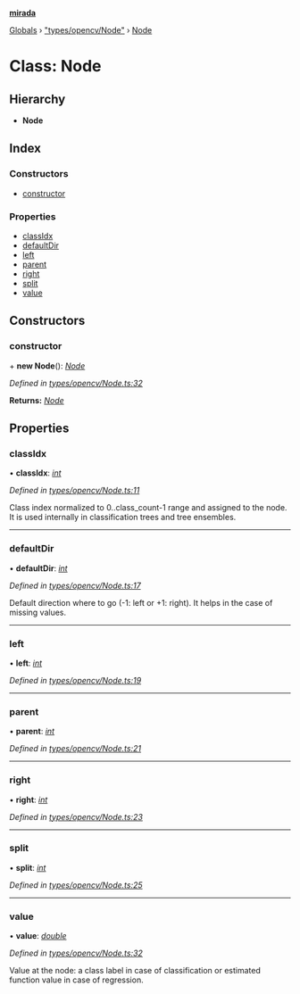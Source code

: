 **[mirada](../README.md)**

[Globals](../README.md) › ["types/opencv/Node"](../modules/_types_opencv_node_.md) › [Node](_types_opencv_node_.node.md)

# Class: Node

## Hierarchy

* **Node**

## Index

### Constructors

* [constructor](_types_opencv_node_.node.md#constructor)

### Properties

* [classIdx](_types_opencv_node_.node.md#classidx)
* [defaultDir](_types_opencv_node_.node.md#defaultdir)
* [left](_types_opencv_node_.node.md#left)
* [parent](_types_opencv_node_.node.md#parent)
* [right](_types_opencv_node_.node.md#right)
* [split](_types_opencv_node_.node.md#split)
* [value](_types_opencv_node_.node.md#value)

## Constructors

###  constructor

\+ **new Node**(): *[Node](_types_opencv_node_.node.md)*

*Defined in [types/opencv/Node.ts:32](https://github.com/cancerberoSgx/mirada/blob/ff42750/mirada/src/types/opencv/Node.ts#L32)*

**Returns:** *[Node](_types_opencv_node_.node.md)*

## Properties

###  classIdx

• **classIdx**: *[int](../modules/_types_opencv__hacks_.md#int)*

*Defined in [types/opencv/Node.ts:11](https://github.com/cancerberoSgx/mirada/blob/ff42750/mirada/src/types/opencv/Node.ts#L11)*

  Class index normalized to 0..class_count-1 range and assigned to the node. It is used internally
in classification trees and tree ensembles.

___

###  defaultDir

• **defaultDir**: *[int](../modules/_types_opencv__hacks_.md#int)*

*Defined in [types/opencv/Node.ts:17](https://github.com/cancerberoSgx/mirada/blob/ff42750/mirada/src/types/opencv/Node.ts#L17)*

  Default direction where to go (-1: left or +1: right). It helps in the case of missing values.

___

###  left

• **left**: *[int](../modules/_types_opencv__hacks_.md#int)*

*Defined in [types/opencv/Node.ts:19](https://github.com/cancerberoSgx/mirada/blob/ff42750/mirada/src/types/opencv/Node.ts#L19)*

___

###  parent

• **parent**: *[int](../modules/_types_opencv__hacks_.md#int)*

*Defined in [types/opencv/Node.ts:21](https://github.com/cancerberoSgx/mirada/blob/ff42750/mirada/src/types/opencv/Node.ts#L21)*

___

###  right

• **right**: *[int](../modules/_types_opencv__hacks_.md#int)*

*Defined in [types/opencv/Node.ts:23](https://github.com/cancerberoSgx/mirada/blob/ff42750/mirada/src/types/opencv/Node.ts#L23)*

___

###  split

• **split**: *[int](../modules/_types_opencv__hacks_.md#int)*

*Defined in [types/opencv/Node.ts:25](https://github.com/cancerberoSgx/mirada/blob/ff42750/mirada/src/types/opencv/Node.ts#L25)*

___

###  value

• **value**: *[double](../modules/_types_opencv__hacks_.md#double)*

*Defined in [types/opencv/Node.ts:32](https://github.com/cancerberoSgx/mirada/blob/ff42750/mirada/src/types/opencv/Node.ts#L32)*

  Value at the node: a class label in case of classification or estimated function value in case of
regression.